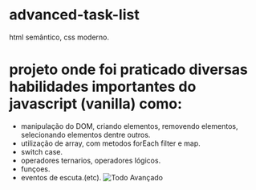 # advanced-task-list
html semântico, css moderno.
# projeto onde foi praticado diversas habilidades importantes do javascript (vanilla) como:
  * manipulação do DOM, criando elementos, removendo elementos, selecionando elementos dentre outros.
  * utilização de array, com metodos forEach filter e map.
  * switch case.
  * operadores ternarios, operadores lógicos.
  * funçoes.
  * eventos de escuta.(etc).
![Todo Avançado](https://github.com/gustavolisboa10/advanced-task-list/assets/114710706/fc00ed62-05e6-42de-99d6-02c94ca4a9f9)
